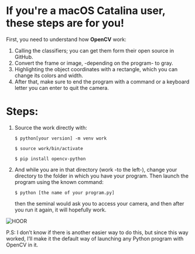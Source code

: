 # If you're a macOS Catalina user, these steps are for you!

First, you need to understand how **OpenCV** work:
1.	Calling the classifiers; you can get them form their open source in GitHub. 
2.	Convert the frame or image, -depending on the program- to gray.
3.	Highlighting the object coordinates with a rectangle, which you can change its colors and width.
4.	After that, make sure to end the program with a command or a keyboard letter you can enter to quit the camera.



# Steps:
1.	Source the work directly with: 

    `$ python[your version] -m venv work`  
  
    `$ source work/bin/activate` 
     
    `$ pip install opencv-python`
  
  
2.	And while you are in that directory (work -to the left-), change your directory to the folder in which you have your program.
    Then launch the program using the known command: 
    
     `$ python [the name of your program.py]` 
     
    then the seminal would ask you to access your camera, and then after you run it again, it will hopefully work. 

![HOOR](https://user-images.githubusercontent.com/53378171/125168987-d8a33380-e1b0-11eb-9552-e114eaf1fb1c.png)


P.S: I don’t know if there is another easier way to do this, but since this way worked, I’ll make it the default way of launching any Python program with OpenCV in it.
